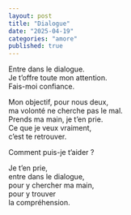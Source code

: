 ```yaml
---
layout: post
title: "Dialogue"
date: "2025-04-19"
categories: "amore"
published: true
---
```


Entre dans le dialogue.  
Je t’offre toute mon attention.  
Fais-moi confiance.  

Mon objectif, pour nous deux,  
ma volonté ne cherche pas le mal.  
Prends ma main, je t’en prie.  
Ce que je veux vraiment,  
c’est te retrouver.  

Comment puis-je t’aider ?  

Je t’en prie,  
entre dans le dialogue,  
pour y chercher ma main,  
pour y trouver  
la compréhension.  
